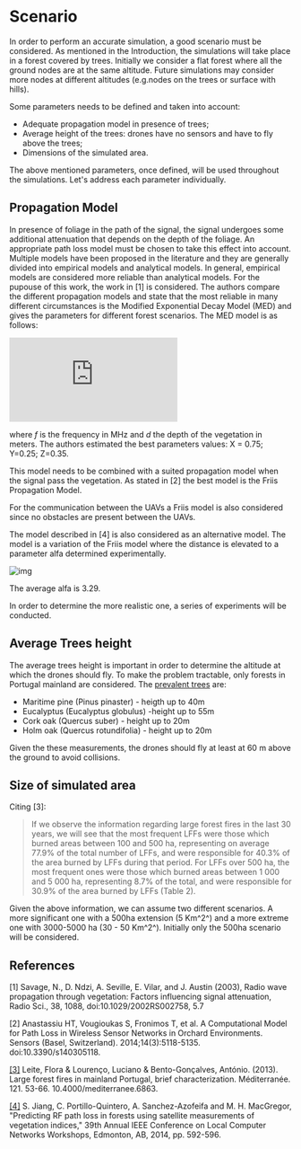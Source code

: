 # Scenario 

In order to perform an accurate simulation, a good scenario must be considered. As mentioned in the Introduction, the simulations will take place in a forest covered by trees. Initially we consider a flat forest where all the ground nodes are at the same altitude. Future simulations may consider more nodes at different altitudes (e.g.nodes on the trees or surface with hills). 

Some parameters needs to be defined and taken into account:

* Adequate propagation model in presence of trees;
* Average height of the trees: drones have no sensors and have to fly above the trees;
* Dimensions of the simulated area.

The above mentioned parameters, once defined, will be used throughout the simulations. Let's address each parameter individually.

## Propagation Model

In presence of foliage in the path of the signal, the signal undergoes some additional attenuation that depends on the depth of the foliage. An appropriate path loss model must be chosen to take this effect into account.
Multiple models have been proposed in the literature and they are generally divided into empirical models and analytical models. In general, empirical models are considered more reliable than analytical models. For the pupouse of this work, the work in [1] is considered. The authors compare the different propagation models and state that the most reliable in many different circumstances is the Modified Exponential Decay Model (MED) and gives the parameters for different forest scenarios. 
The MED model is as follows:

![img](http://latex.codecogs.com/svg.latex?PL%3DXf%5EYd%5EZ)

where _f_ is the frequency in MHz and _d_ the depth of the vegetation in meters. The authors estimated the best parameters values: X = 0.75; Y=0.25; Z=0.35.

This model needs to be combined with a suited propagation model when the signal pass the vegetation. As stated in [2] the best model is the Friis Propagation Model.

For the communication between the UAVs a Friis model is also considered since no obstacles are present between the UAVs.

The model described in [4] is also considered as an alternative model. The model is a variation of the Friis model where the distance is elevated to a parameter alfa determined experimentally.

![img](http://ieeexplore.ieee.org/mediastore/IEEE/content/media/6916489/6927672/6927707/6927707-table-4-small.gif)

The average alfa is 3.29.

In order to determine the more realistic one, a series of experiments will be conducted.

## Average Trees height

The average trees height is important in order to determine the altitude at which the drones should fly. To make the problem tractable, only forests in Portugal mainland are considered.
The [prevalent trees](http://ypef.eu/flora_fauna_p) are:

* Maritime pine (Pinus pinaster) - heigth up to 40m
* Eucalyptus (Eucalyptus globulus) -height up to 55m
* Cork oak (Quercus suber) - height up to 20m
* Holm oak (Quercus rotundifolia) - height up to 20m

Given the these measurements, the drones should fly at least at 60 m above the ground to avoid collisions.

## Size of simulated area

Citing [3]:

>If we observe the information regarding large forest fires in the last 30 years, we will see that the most frequent LFFs were those which burned areas between 100 and 500 ha, representing on average 77.9% of the total number of LFFs, and were responsible for 40.3% of the area burned by LFFs during that period. For LFFs over 500 ha, the most frequent ones were those which burned areas between 1 000 and 5 000 ha, representing 8.7% of the total, and were responsible for 30.9% of the area burned by LFFs (Table 2). 

Given the above information, we can assume two different scenarios. A more significant one with a 500ha extension (5 Km^2^) and a more extreme one with 3000-5000 ha (30 - 50 Km^2^). Initially only the 500ha scenario will be considered.

## References

[1] Savage, N., D. Ndzi, A. Seville, E. Vilar, and J. Austin (2003), Radio wave propagation through vegetation: Factors influencing signal attenuation, Radio Sci., 38, 1088, doi:10.1029/2002RS002758, 5.7

[2]  Anastassiu HT, Vougioukas S, Fronimos T, et al. A Computational Model for Path Loss in Wireless Sensor Networks in Orchard Environments. Sensors (Basel, Switzerland). 2014;14(3):5118-5135. doi:10.3390/s140305118.

[[3]](http://journals.openedition.org/mediterranee/6863) Leite, Flora & Lourenço, Luciano & Bento-Gonçalves, António. (2013). Large forest fires in mainland Portugal, brief characterization. Méditerranée. 121. 53-66. 10.4000/mediterranee.6863.

[[4]](http://ieeexplore.ieee.org/document/6927707/) S. Jiang, C. Portillo-Quintero, A. Sanchez-Azofeifa and M. H. MacGregor, "Predicting RF path loss in forests using satellite measurements of vegetation indices," 39th Annual IEEE Conference on Local Computer Networks Workshops, Edmonton, AB, 2014, pp. 592-596.
